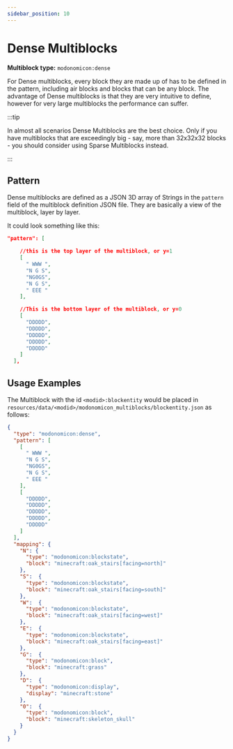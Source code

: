 ```yaml
---
sidebar_position: 10
---
```


# Dense Multiblocks

**Multiblock type:** `modonomicon:dense`

For Dense multiblocks, every block they are made up of has to be defined in the pattern, including air blocks and blocks that can be any block. 
The advantage of Dense multiblocks is that they are very intuitive to define, however for very large multiblocks the performance can suffer.

:::tip 

In almost all scenarios Dense Multiblocks are the best choice. Only if you have multiblocks that are exceedingly big - say, more than 32x32x32 blocks - you should consider using Sparse Multiblocks instead.

::: 


## Pattern 

Dense multiblocks are defined as a JSON 3D array of Strings in the `pattern` field of the multiblock definition JSON file.
They are basically a view of the multiblock, layer by layer. 

It could look something like this:

```json 
"pattern": [

    //this is the top layer of the multiblock, or y=1
    [
      " WWW ",
      "N G S",
      "NG0GS",
      "N G S",
      " EEE "
    ],

    //This is the bottom layer of the multiblock, or y=0
    [
      "DDDDD",
      "DDDDD",
      "DDDDD",
      "DDDDD",
      "DDDDD"
    ]
  ],
```


## Usage Examples

<!-- TODO: link to state matchers -->

The Multiblock with the id `<modid>:blockentity` would be placed in `resources/data/<modid>/modonomicon_multiblocks/blockentity.json` as follows:
```json
{
  "type": "modonomicon:dense",
  "pattern": [
    [
      " WWW ",
      "N G S",
      "NG0GS",
      "N G S",
      " EEE "
    ],
    [
      "DDDDD",
      "DDDDD",
      "DDDDD",
      "DDDDD",
      "DDDDD"
    ]
  ],
  "mapping": {
    "N": {
      "type": "modonomicon:blockstate",
      "block": "minecraft:oak_stairs[facing=north]"
    },
    "S":  {
      "type": "modonomicon:blockstate",
      "block": "minecraft:oak_stairs[facing=south]"
    },
    "W":  {
      "type": "modonomicon:blockstate",
      "block": "minecraft:oak_stairs[facing=west]"
    },
    "E":  {
      "type": "modonomicon:blockstate",
      "block": "minecraft:oak_stairs[facing=east]"
    },
    "G":  {
      "type": "modonomicon:block",
      "block": "minecraft:grass"
    },
    "D":  {
      "type": "modonomicon:display",
      "display": "minecraft:stone"
    },
    "0":  {
      "type": "modonomicon:block",
      "block": "minecraft:skeleton_skull"
    }
  }
}
```